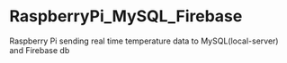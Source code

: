 # RaspberryPi_MySQL_Firebase
Raspberry Pi sending real time temperature data to MySQL(local-server) and Firebase db
